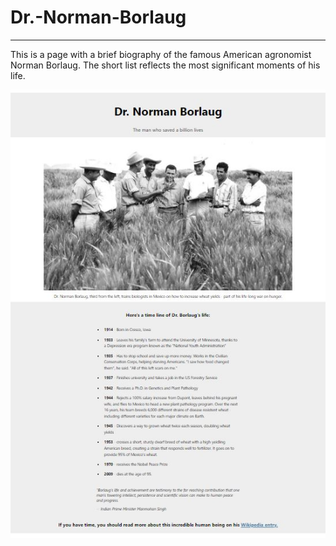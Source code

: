 # Dr.-Norman-Borlaug
----
This is a page with a brief biography of the famous American agronomist Norman Borlaug. The short list reflects the most significant moments of his life.

![Иллюстрация к проекту](/dr-borlaug.JPG)